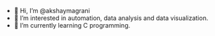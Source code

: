 - 👋 Hi, I’m @akshaymagrani
- 👀 I’m interested in automation, data analysis and data visualization.
- 🌱 I’m currently learning C programming.

<!---
akshaymagrani/akshaymagrani is a ✨ special ✨ repository because its `README.md` (this file) appears on your GitHub profile.
You can click the Preview link to take a look at your changes.
--->
